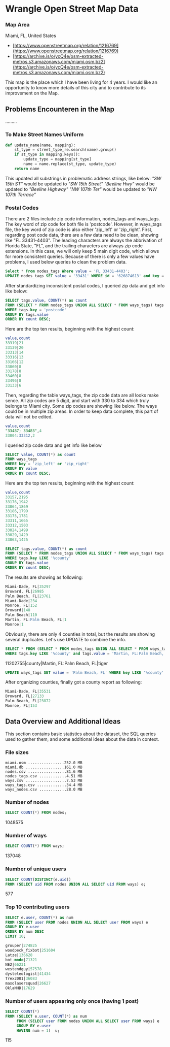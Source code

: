 # Wrangle Open Street Map Data

### Map Area
Miami, FL, United States

- [https://www.openstreetmap.org/relation/1216769](https://www.openstreetmap.org/relation/1216769)
- [https://archive.is/o/ycQ4e/osm-extracted-metros.s3.amazonaws.com/miami.osm.bz2](https://archive.is/o/ycQ4e/osm-extracted-metros.s3.amazonaws.com/miami.osm.bz2)

This map is the place which I have been living for 4 years. I would like an opportunity to know more details of this city and to contribute to its improvement on the Map.


## Problems Encounteren in the Map

.........

### To Make Street Names Uniform

```python
def update_name(name, mapping):   
    st_type = street_type_re.search(name).group()
    if st_type in mapping.keys():
        update_type = mapping[st_type]
        name = name.replace(st_type, update_type)
    return name
```

This updated all substrings in problematic address strings, like below:
*"SW 15th ST"* would be updated to *"SW 15th Street"*
*"Beeline Hwy"* would be updated to *"Beeline Highway"*
*"NW 107th Ter"* would be updated to *"NW 107th Terrace"*

### Postal Codes
There are 2 files include zip code information, nodes_tags and ways_tags.
The key word of zip code for both file is 'postcode'. However, in ways_tags file, the key word of zip code is also either 'zip_left' or 'zip_right'.
First, regarding post code data, there are a few data need to be clean, showing like "FL 33431-4403". The leading characters are always the abbrivation of Florida State, "FL", and the trailing characters are always zip code extensions. In this case, we will only keep 5 main digit code, which allows for more consistent queries.
Because of there is only a few values have problems, I used below queries to clean the problem data.
```sql
Select * From nodes_tags Where value = 'FL 33431-4403';
UPDATE nodes_tags SET value = '33431' WHERE id = '626874613' and key = 'postcode' and type = 'addr';
```

After standardizing inconsistent postal codes, I queried zip data and get info like below:
```sql
SELECT tags.value, COUNT(*) as count 
FROM (SELECT * FROM nodes_tags UNION ALL SELECT * FROM ways_tags) tags 
WHERE tags.key = 'postcode' 
GROUP BY tags.value 
ORDER BY count DESC;
```
Here are the top ten results, beginning with the highest count:
```sql
value,count
33319|21
33139|20
33313|14
33316|13
33166|12
33060|8
33178|8
33460|8
33496|8
33133|6
```
Then, regarding the table ways_tags, the zip code data are all looks make sence. All zip codes are 5 digit, and start with 330 to 334 which truly belongs to Miami city. Some zip codes are showing like below. The ways could be in multiple zip areas. In order to keep data complete, this part of data will not be edited.
```sql
value,count
"33487; 33483",4
33004:33312,2
```
I queried zip code data and get info like below
```sql
SELECT value, COUNT(*) as count 
FROM ways_tags 
WHERE key = 'zip_left' or 'zip_right'
GROUP BY value 
ORDER BY count DESC;
```
Here are the top ten results, beginning with the highest count:
```sql
value,count
33157,2195
33176,1942
33064,1869
33186,1799
33175,1781
33311,1665
33312,1503
33024,1499
33029,1429
33063,1425
```

```sql
SELECT tags.value, COUNT(*) as count 
FROM (SELECT * FROM nodes_tags UNION ALL SELECT * FROM ways_tags) tags 
WHERE tags.key LIKE '%county' 
GROUP BY tags.value 
ORDER BY count DESC;
```
The results are showing as following:
```sql
Miami-Dade, FL|35297
Broward, FL|26985
Palm Beach, FL|23761
Miami-Dade|234
Monroe, FL|152
Broward|148
Palm Beach|110
Martin, FL:Palm Beach, FL|1
Monroe|1
```

Obviously, there are only 4 counties in total, but the results are showing several duplicates.
Let's use UPDATE to combine the info.
```sql
SELECT * FROM (SELECT * FROM nodes_tags UNION ALL SELECT * FROM ways_tags) tags 
WHERE tags.key LIKE '%county' and tags.value = 'Martin, FL:Palm Beach, FL';
```
11202755|county|Martin, FL:Palm Beach, FL|tiger

```sql
UPDATE ways_tags SET value = 'Palm Beach, FL' WHERE key LIKE '%county' and value = 'Martin, FL:Palm Beach, F';
```
After organizing counties, finally got a county report as following:
```sql
Miami-Dade, FL|35531
Broward, FL|27133
Palm Beach, FL|23872
Monroe, FL|153
```

## Data Overview and Additional Ideas

This section contains basic statistics about the dataset, the SQL queries used to gather them, and some additional ideas about the data in context.

### File sizes
```
miami.osm ................252.0 MB
miami.db .................161.0 MB
nodes.csv .................81.6 MB
nodes_tags.csv ............4.51 MB
ways.csv ..................7.53 MB
ways_tags.csv .............34.4 MB
ways_nodes.csv ............28.0 MB
```

### Number of nodes
```sql
SELECT COUNT(*) FROM nodes;
```
1048575

### Number of ways
```sql
SELECT COUNT(*) FROM ways;
```
137048

### Number of unique users
```sql
SELECT COUNT(DISTINCT(e.uid))          
FROM (SELECT uid FROM nodes UNION ALL SELECT uid FROM ways) e;
```
577

### Top 10 contributing users
```sql
SELECT e.user, COUNT(*) as num
FROM (SELECT user FROM nodes UNION ALL SELECT user FROM ways) e
GROUP BY e.user
ORDER BY num DESC
LIMIT 10;
```
```sql
grouper|274825
woodpeck_fixbot|251604
Latze|136628
bot-mode|71321
NE2|66231
westendguy|57578
dysteleologist|41434
Trex2001|36083
maxolasersquad|26627
OklaNHD|17629
```

### Number of users appearing only once (having 1 post)
```sql
SELECT COUNT(*) 
FROM (SELECT e.user, COUNT(*) as num
     FROM (SELECT user FROM nodes UNION ALL SELECT user FROM ways) e
     GROUP BY e.user
     HAVING num = 1)  u;
```
115







